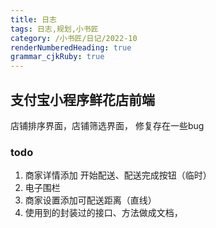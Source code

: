 ```yaml
---
title: 日志
tags: 日志,规划,小书匠
category: /小书匠/日记/2022-10
renderNumberedHeading: true
grammar_cjkRuby: true
---
```

## 支付宝小程序鲜花店前端
店铺排序界面，店铺筛选界面，
修复存在一些bug


### todo
 1. 商家详情添加 开始配送、配送完成按钮（临时）
 2. 电子围栏
 3. 商家设置添加可配送距离（直线）
 4. 使用到的封装过的接口、方法做成文档，
  
  